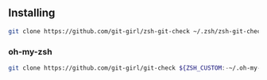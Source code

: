 ## Installing
```bash
git clone https://github.com/git-girl/zsh-git-check ~/.zsh/zsh-git-check
```

### oh-my-zsh
```bash
git clone https://github.com/git-girl/git-check ${ZSH_CUSTOM:-~/.oh-my-zsh/custom}/plugins/git-check
```
